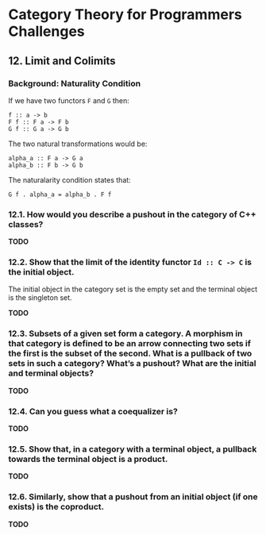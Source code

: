 # Category Theory for Programmers Challenges

## 12. Limit and Colimits

### Background: Naturality Condition

If we have two functors `F` and `G` then:

```
f :: a -> b
F f :: F a -> F b
G f :: G a -> G b
```

The two natural transformations would be:

```
alpha_a :: F a -> G a
alpha_b :: F b -> G b
```

The naturalarity condition states that:

```
G f . alpha_a = alpha_b . F f
```

### 12.1. How would you describe a pushout in the category of C++ classes?

**TODO**

### 12.2. Show that the limit of the identity functor `Id :: C -> C` is the initial object.

The initial object in the category set is the empty set and the terminal object is the singleton set.

**TODO**

### 12.3. Subsets of a given set form a category. A morphism in that category is defined to be an arrow connecting two sets if the first is the subset of the second. What is a pullback of two sets in such a category? What’s a pushout? What are the initial and terminal objects?

**TODO**

### 12.4. Can you guess what a coequalizer is?

**TODO**

### 12.5. Show that, in a category with a terminal object, a pullback towards the terminal object is a product.

**TODO**

### 12.6. Similarly, show that a pushout from an initial object (if one exists) is the coproduct.

**TODO**